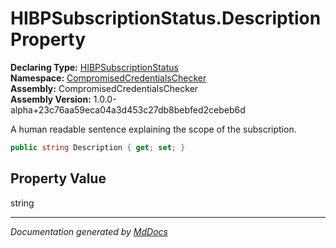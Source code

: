 ﻿<!--  
  <auto-generated>   
    The contents of this file were generated by a tool.  
    Changes to this file may be list if the file is regenerated  
  </auto-generated>   
-->

# HIBPSubscriptionStatus.Description Property

**Declaring Type:** [HIBPSubscriptionStatus](../index.md)  
**Namespace:** [CompromisedCredentialsChecker](../../index.md)  
**Assembly:** CompromisedCredentialsChecker  
**Assembly Version:** 1.0.0\-alpha+23c76aa59eca04a3d453c27db8bebfed2cebeb6d

A human readable sentence explaining the scope of the subscription.

```csharp
public string Description { get; set; }
```

## Property Value

string

___

*Documentation generated by [MdDocs](https://github.com/ap0llo/mddocs)*
